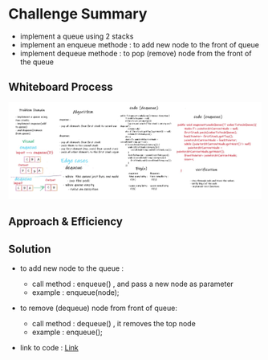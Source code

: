 # Challenge Summary
<!-- Description of the challenge -->

* implement a queue using 2 stacks
* implement an enqueue methode : to add new node to the front of queue
* implement dequeue methode : to pop (remove) node from the front of the queue 

## Whiteboard Process
<!-- Embedded whiteboard image -->

![queue using 2 stacks ](../assets//queue2stacks.jpg)

## Approach & Efficiency
<!-- What approach did you take? Why? What is the Big O space/time for this approach? -->

## Solution
<!-- Show how to run your code, and examples of it in action -->

* to add new node to the queue :
  * call method : enqueue() , and pass a new node as parameter 
  * example : enqueue(node);


* to remove (dequeue) node from front of queue:
  * call method : dequeue() , it removes the top node 
  * example : enqueue();


* link to code : [Link](./app/src/main/java/stackAndQueue/PseudoQueue.java)
